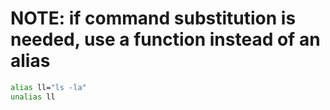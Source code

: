 

# NOTE: if command substitution is needed, use a function instead of an alias

```bash
alias ll="ls -la"
unalias ll

```
